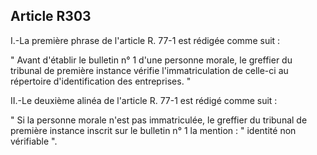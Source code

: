 Article R303
----
I.-La première phrase de l'article R. 77-1 est rédigée comme suit :

" Avant d'établir le bulletin n° 1 d'une personne morale, le greffier du
tribunal de première instance vérifie l'immatriculation de celle-ci au
répertoire d'identification des entreprises. "

II.-Le deuxième alinéa de l'article R. 77-1 est rédigé comme suit :

" Si la personne morale n'est pas immatriculée, le greffier du tribunal de
première instance inscrit sur le bulletin n° 1 la mention : " identité non
vérifiable ".
